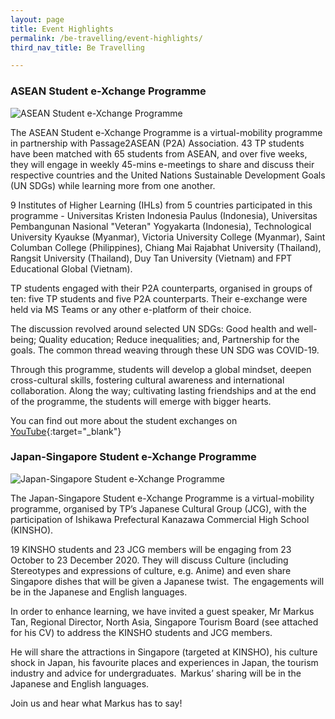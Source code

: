 ```yaml
---
layout: page
title: Event Highlights
permalink: /be-travelling/event-highlights/
third_nav_title: Be Travelling

---
```

### ASEAN Student e-Xchange Programme ###

![ASEAN Student e-Xchange Programme]({{site.baseurl}}/images/BeTravelling-ASEAN_Student_Exchange.png)

The ASEAN Student e-Xchange Programme is a virtual-mobility programme in partnership with Passage2ASEAN (P2A) Association. 43 TP students have been matched with 65 students from ASEAN, and over five weeks, they will engage in weekly 45-mins e-meetings to share and discuss their respective countries and the United Nations Sustainable Development Goals (UN SDGs) while learning more from one another.

9 Institutes of Higher Learning (IHLs) from 5 countries participated in this programme - Universitas Kristen Indonesia Paulus (Indonesia), Universitas Pembangunan Nasional "Veteran" Yogyakarta (Indonesia), Technological University Kyaukse (Myanmar), Victoria University College (Myanmar), Saint Columban College (Philippines), Chiang Mai Rajabhat University (Thailand), Rangsit University (Thailand), Duy Tan University (Vietnam) and FPT Educational Global (Vietnam).

TP students engaged with their P2A counterparts, organised in groups of ten: five TP students and five P2A counterparts. Their e-exchange were held via MS Teams or any other e-platform of their choice.

The discussion revolved around selected UN SDGs: Good health and well-being; Quality education; Reduce inequalities; and, Partnership for the goals. The common thread weaving through these UN SDG was COVID-19. 

Through this programme, students will develop a global mindset, deepen cross-cultural skills, fostering cultural awareness and international collaboration.  Along the way; cultivating lasting friendships and at the end of the programme, the students will emerge with bigger hearts.

You can find out more about the student exchanges on [YouTube](https://www.youtube.com/channel/UCfhU5IoOuAsaNy0DuqlCs5g/videos){:target="_blank"}

### Japan-Singapore Student e-Xchange Programme ###

![Japan-Singapore Student e-Xchange Programme]({{site.baseurl}}/images/CCA_jcg_kinsho.JPG)

The Japan-Singapore Student e-Xchange Programme is a virtual-mobility programme, organised by TP’s Japanese Cultural Group (JCG), with the participation of Ishikawa Prefectural Kanazawa Commercial High School (KINSHO).   

19 KINSHO students and 23 JCG members will be engaging from 23 October to 23 December 2020.  They will discuss Culture (including Stereotypes and expressions of culture, e.g. Anime) and even share Singapore dishes that will be given a Japanese twist.  The engagements will be in the Japanese and English languages.  

In order to enhance learning, we have invited a guest speaker, Mr Markus Tan, Regional Director, North Asia, Singapore Tourism Board (see attached for his CV) to address the KINSHO students and JCG members.   

He will share the attractions in Singapore (targeted at KINSHO), his culture shock in Japan, his favourite places and experiences in Japan, the tourism industry and advice for undergraduates.  Markus’ sharing will be in the Japanese and English languages.  

Join us and hear what Markus has to say!

